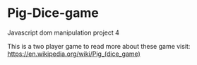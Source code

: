 # Pig-Dice-game
Javascript dom manipulation project 4

This is a two player  game  to read more about these game visit:
https://en.wikipedia.org/wiki/Pig_(dice_game)
